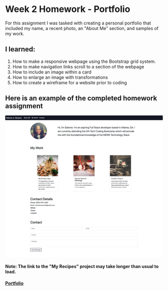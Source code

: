 # Week 2 Homework - Portfolio

For this assignment I was tasked with creating a personal portfolio that included my name, a recent photo, an "About Me" section, and samples of my work.  

## I learned:
1. How to make a responsive webpage using the Bootstrap grid system.
2. How to make navigation links scroll to a section of the webpage
3. How to include an image within a card
4. How to enlarge an image with transformations
5. How to create a wireframe for a website prior to coding

## Here is an example of the completed homework assignment

![Homework Demo](Assets/images/Portfolio.png)


#### Note: The link to the "My Recipes" project may take longer than usual to load.

#### [Portfolio](https://sranson.github.io/Portfolio/)